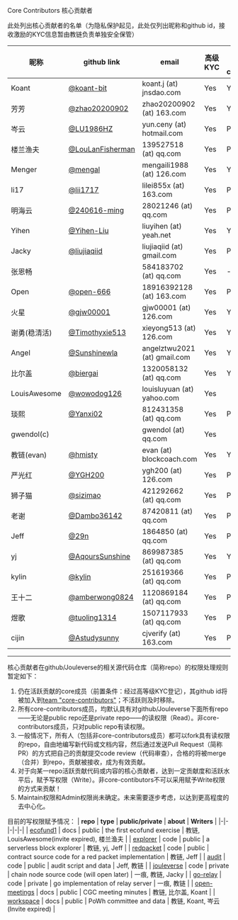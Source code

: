 Core Contributors 核心贡献者

此处列出核心贡献者的名单（为隐私保护起见，此处仅列出昵称和github id，接收激励的KYC信息暂由教链负责单独安全保管）

| **昵称** | **github link** | **email** | **高级KYC** | **已加入 core-contributors**|
|-|-|-|-|-|
| Koant | [@koant-bit](https://github.com/koant-bit) | koant.j (at) jnsdao.com | Yes | Yes |
| 芳芳 | [@zhao20200902](https://github.com/zhao20200902) | zhao20200902 (at) 163.com | Yes | Yes |
| 岑云 | [@LU1986HZ](https://github.com/LU1986HZ) | yun.ceny (at) hotmail.com | Yes | Pending |
| 楼兰渔夫 | [@LouLanFisherman](https://github.com/LouLanFisherman) | 139527518 (at) qq.com | Yes | Pending |
| Menger | [@mengal](https://github.com/mengal) | mengaili1988 (at) 126.com | Yes | Yes |
| li17 | [@lii1717](https://github.com/lii1717) | lilei855x (at) 163.com | Yes | Pending |
| 明海云 | [@240616-ming](https://github.com/240616-ming) | 28021246 (at) qq.com | Yes | Pending |
| Yihen | [@Yihen-Liu](https://github.com/Yihen-Liu) | liuyihen (at) yeah.net | Yes | Yes |
| Jacky | [@liujiaqiid](https://github.com/liujiaqiid) | liujiaqiid (at) gmail.com | Yes | Pending |
| 张恩畅 | | 584183702 (at) qq.com | Yes | - |
| Open | [@open-666](https://github.com/open-666) | 18916392128 (at) 163.com | Yes | Pending |
| 火星 | [@gjw00001](https://github.com/gjw00001) | gjw00001 (at) 126.com | Yes | Yes |
| 谢勇(稳清活) | [@Timothyxie513](https://github.com/Timothyxie513) | xieyong513 (at) 126.com | Yes | Yes |
| Angel | [@Sunshinewla](https://github.com/Sunshinewla) | angelztwu2021 (at) gmail.com | Yes | Yes |
| 比尔盖 | [@biergai](https://github.com/biergai) | 1320058132 (at) qq.com | Yes | Yes |
| LouisAwesome | [@wowodog126](https://github.com/wowodog126) | louisluyuan (at) yahoo.com | Yes |  |
| 琰熙 | [@Yanxi02](https://github.com/Yanxi02) | 812431358 (at) qq.com | Yes | Pending |
| gwendol(c) |  | gwendol (at) qq.com | Yes |   |
| 教链(evan) | [@hmisty](https://github.com/hmisty) | evan (at) blockcoach.com | Yes | Yes |
| 严光红 | [@YGH200](https://github.com/240616-ming) | ygh200 (at) 126.com | Yes | Pending |
| 狮子猫 | [@sizimao](https://github.com/sizimao) | 421292662 (at) qq.com | Yes | Pending |
| 老谢 | [@Dambo36142](https://github.com/Dambo36142) | 87420811 (at) qq.com | Yes | Pending |
| Jeff | [@29n](https://github.com/29n) | 1864850 (at) qq.com | Yes | Pending |
| yj | [@AqoursSunshine](https://github.com/AqoursSunshine) | 869987385 (at) qq.com | Yes | Yes |
| kylin | [@kylin](https://github.com/kylin) | 251619366 (at) qq.com | Yes | Pending |
| 王十二 | [@amberwong0824](https://github.com/amberwong0824) | 1120869184 (at) qq.com | Yes | Pending |
| 煜歌 | [@tuoling1314](https://github.com/tuoling1314) | 1507117933 (at) qq.com | Yes | Pending |
| cijin | [@Astudysunny](https://github.com/Astudysunny) | cjverify (at) 163.com | Yes | Pending |

---

核心贡献者在github/Jouleverse的相关源代码仓库（简称repo）的权限处理规则暂定如下：
1. 仍在活跃贡献的core成员（前置条件：经过高等级KYC登记），其github id将被加入到[team "core-contributors"](https://github.com/orgs/Jouleverse/teams/core-contributors/members)；不活跃则及时移除。
2. 所有core-contributors成员，均默认具有对github/Jouleverse下面所有repo——无论是public repo还是private repo——的读权限（Read）。非core-contributors成员，只对public repo有读权限。
3. 一般情况下，所有人（包括非core-contributors成员）都可以fork具有读权限的repo，自由地编写新代码或文档内容，然后通过发送Pull Request（简称PR）的方式把自己的贡献提交code review（代码审查），合格的将被merge（合并）到repo，贡献被接收，成为有效贡献。
4. 对于向某一repo活跃贡献代码或内容的核心贡献者，达到一定贡献度和活跃水平后，赋予写权限（Write）。非core-contibutors不可以采用赋予Write权限的方式来贡献！
5. Maintain权限和Admin权限尚未确定。未来需要逐步考虑，以达到更高程度的去中心化。

目前的写权限赋予情况：
| **repo** | **type** | **public/private** | **about** | **Writers** |
|-|-|-|-|-|
| [ecofund1](https://github.com/Jouleverse/ecofund1) | docs | public | the first ecofund exercise | 教链, LouisAwesome(invite expired), 楼兰渔夫 |
| [explorer](https://github.com/Jouleverse/explorer) | code | public | a serverless block explorer | 教链, yj, Jeff |
| [redpacket](https://github.com/Jouleverse/redpacket) | code | public | contract source code for a red packet implementation | 教链, Jeff |
| [audit](https://github.com/Jouleverse/audit) | code | public | audit script and data | Jeff, 教链 |
| [jouleverse](https://github.com/Jouleverse/jouleverse) | code | private | chain node source code (will open later) | 一痕, 教链, Jacky |
| [go-relay](https://github.com/Jouleverse/go-relay) | code | private | go implementation of relay server | 一痕, 教链 |
| [open-meetings](https://github.com/Jouleverse/open-meetings) | docs | public | CGC meeting minutes | 教链, 比尔盖, Koant |
| [workspace](https://github.com/Jouleverse/workspace) | docs | public | PoWh committee and data | 教链, Koant, 岑云(Invite expired) |
